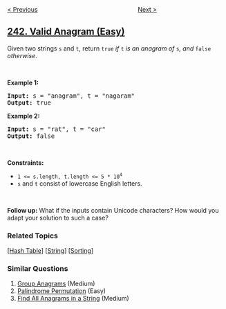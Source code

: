 <!--|This file generated by command(leetcode description); DO NOT EDIT.    |-->
<!--+----------------------------------------------------------------------+-->
<!--|@author    openset <openset.wang@gmail.com>                           |-->
<!--|@link      https://github.com/openset                                 |-->
<!--|@home      https://github.com/openset/leetcode                        |-->
<!--+----------------------------------------------------------------------+-->

[< Previous](../different-ways-to-add-parentheses "Different Ways to Add Parentheses")
　　　　　　　　　　　　　　　　
[Next >](../shortest-word-distance "Shortest Word Distance")

## [242. Valid Anagram (Easy)](https://leetcode.com/problems/valid-anagram "有效的字母异位词")

<p>Given two strings <code>s</code> and <code>t</code>, return <code>true</code> <em>if</em> <code>t</code> <em>is an anagram of</em> <code>s</code><em>, and</em> <code>false</code> <em>otherwise</em>.</p>

<p>&nbsp;</p>
<p><strong>Example 1:</strong></p>
<pre><strong>Input:</strong> s = "anagram", t = "nagaram"
<strong>Output:</strong> true
</pre><p><strong>Example 2:</strong></p>
<pre><strong>Input:</strong> s = "rat", t = "car"
<strong>Output:</strong> false
</pre>
<p>&nbsp;</p>
<p><strong>Constraints:</strong></p>

<ul>
	<li><code>1 &lt;= s.length, t.length &lt;= 5 * 10<sup>4</sup></code></li>
	<li><code>s</code> and <code>t</code> consist of lowercase English letters.</li>
</ul>

<p>&nbsp;</p>
<p><strong>Follow up:</strong> What if the inputs contain Unicode characters? How would you adapt your solution to such a case?</p>

### Related Topics
  [[Hash Table](../../tag/hash-table/README.md)]
  [[String](../../tag/string/README.md)]
  [[Sorting](../../tag/sorting/README.md)]

### Similar Questions
  1. [Group Anagrams](../group-anagrams) (Medium)
  1. [Palindrome Permutation](../palindrome-permutation) (Easy)
  1. [Find All Anagrams in a String](../find-all-anagrams-in-a-string) (Medium)
